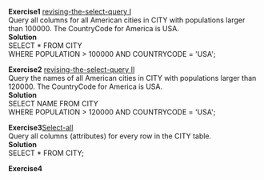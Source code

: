 **Exercise1** [revising-the-select-query I](https://www.hackerrank.com/challenges/revising-the-select-query/problem)  
Query all columns for all American cities in CITY with populations larger than 100000. The CountryCode for America is USA.  
**Solution**  
SELECT * FROM CITY  
WHERE POPULATION > 100000 AND COUNTRYCODE = 'USA';  
   
**Exercise2** [revising-the-select-query II](https://www.hackerrank.com/challenges/revising-the-select-query-2/problem)  
Query the names of all American cities in CITY with populations larger than 120000. The CountryCode for America is USA.  
**Solution**  
SELECT NAME FROM CITY  
WHERE POPULATION > 120000 AND COUNTRYCODE = 'USA';  

**Exercise3**[Select-all](https://www.hackerrank.com/challenges/select-all-sql/problem)  
Query all columns (attributes) for every row in the CITY table.  
**Solution**  
SELECT * FROM CITY;  
   
**Exercise4**

